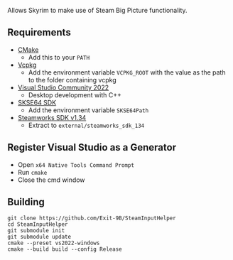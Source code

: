 Allows Skyrim to make use of Steam Big Picture functionality.

## Requirements
* [CMake](https://cmake.org/)
	* Add this to your `PATH`
* [Vcpkg](https://github.com/microsoft/vcpkg)
	* Add the environment variable `VCPKG_ROOT` with the value as the path to the folder containing vcpkg
* [Visual Studio Community 2022](https://visualstudio.microsoft.com/)
	* Desktop development with C++
* [SKSE64 SDK](https://skse.silverlock.org/)
	* Add the environment variable `SKSE64Path`
* [Steamworks SDK v1.34](https://partner.steamgames.com/downloads/list)
	* Extract to `external/steamworks_sdk_134`

## Register Visual Studio as a Generator
* Open `x64 Native Tools Command Prompt`
* Run `cmake`
* Close the cmd window

## Building
```
git clone https://github.com/Exit-9B/SteamInputHelper
cd SteamInputHelper
git submodule init
git submodule update
cmake --preset vs2022-windows
cmake --build build --config Release
```
